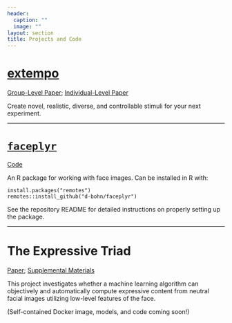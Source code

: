 ```yaml
---
header:
  caption: ""
  image: ""
layout: section
title: Projects and Code
---
```


# [extempo](https://extempo.rocks)

[Group-Level Paper](https://www.pnas.org/doi/10.1073/pnas.2115228119); [Individual-Level Paper](https://www.frontiersin.org/articles/10.3389/fpsyg.2022.997498/full)

Create novel, realistic, diverse, and controllable stimuli for your next experiment.

----

# [`faceplyr`](https://github.com/d-bohn/faceplyr)
[Code](https://github.com/d-bohn/faceplyr)

An R package for working with face images. Can be installed in R with:

```
install.packages("remotes")
remotes::install_github("d-bohn/faceplyr")
```

See the repository README for detailed instructions on properly setting up the package.

----

# The Expressive Triad
[Paper](https://www.frontiersin.org/articles/10.3389/fpsyg.2021.612923/full); [Supplemental Materials](https://www.frontiersin.org/articles/10.3389/fpsyg.2021.612923/full#supplementary-material)

This project investigates whether a machine learning algorithm can objectively and automatically compute expressive content from neutral facial images utilizing low-level features of the face.

(Self-contained Docker image, models, and code coming soon!)